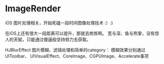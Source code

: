 # ImageRender
iOS 图片处理相关，开始死磕一段时间图像处理技术 :）:)

在iOS上还有很大一段距离可以提升，那就去修炼啊。
宽与深、鱼与熊掌，没有惊人的天赋，只能通过傻逼般坚持努力去获取。

HJBlurEffect 图片模糊、滤镜处理和简单的category：
模糊效果分别通过 UIToolbar、 UIVisualEffect、CoreImage、CGPUImage、Accelerate事项
